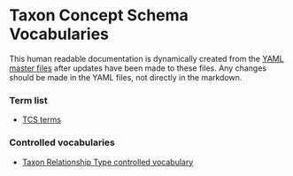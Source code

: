 # Taxon Concept Schema Vocabularies

This human readable documentation is dynamically created from the 
[YAML master files](../master) after updates have been made to these files. 
Any changes should be made in the YAML files, not directly in the markdown.

### Term list

- [TCS terms](./tcs-terms/)

### Controlled vocabularies

- [Taxon Relationship Type controlled vocabulary](./taxon-relationship-type-vocabulary/)
